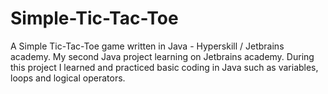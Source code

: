 # Simple-Tic-Tac-Toe
A Simple Tic-Tac-Toe game written in Java - Hyperskill / Jetbrains academy.
My second Java project learning on Jetbrains academy. During this project I learned and practiced basic coding in Java such as variables, loops and logical operators.
